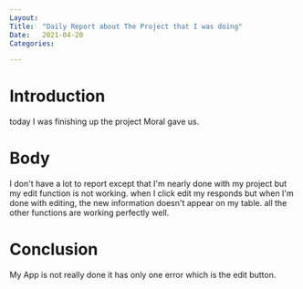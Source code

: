```yaml
---
Layout:
Title:	"Daily Report about The Project that I was doing"
Date:	2021-04-20
Categories:

---
```


# Introduction
today I was finishing up the project Moral gave us.

# Body

I don't have a lot to report except that I'm nearly done with my project but
my edit function is not working. when I click edit my responds but when
I'm done with editing, the new information doesn't appear on my table.
all the other functions are working perfectly well.

# Conclusion

My App is  not really done it has only one error which is the edit button.